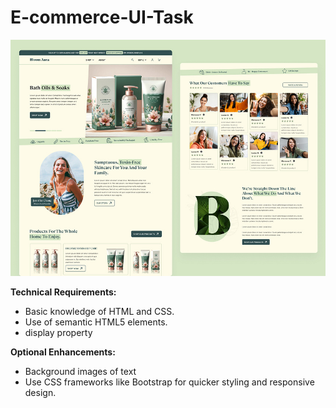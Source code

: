 # E-commerce-UI-Task
<img src="https://raw.githubusercontent.com/Skill-yards/E-commerce-UI-Task/main/E-Commerce%20Ui.jpg" alt="E-commerce" />

**Technical Requirements:**
- Basic knowledge of HTML and CSS.
- Use of semantic HTML5 elements.
- display property

**Optional Enhancements:**
- Background images of text
- Use CSS frameworks like Bootstrap for quicker styling and responsive design.

